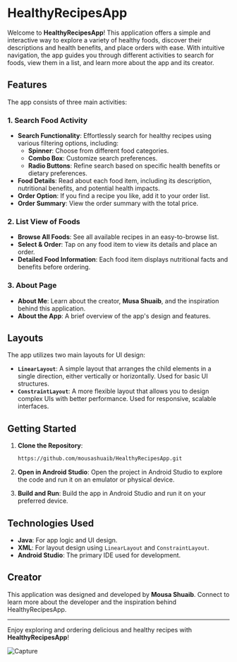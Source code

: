 # HealthyRecipesApp

Welcome to **HealthyRecipesApp**! This application offers a simple and interactive way to explore a variety of healthy foods, discover their descriptions and health benefits, and place orders with ease. With intuitive navigation, the app guides you through different activities to search for foods, view them in a list, and learn more about the app and its creator.

## Features

The app consists of three main activities:

### 1. **Search Food Activity**
   - **Search Functionality**: Effortlessly search for healthy recipes using various filtering options, including:
     - **Spinner**: Choose from different food categories.
     - **Combo Box**: Customize search preferences.
     - **Radio Buttons**: Refine search based on specific health benefits or dietary preferences.
   - **Food Details**: Read about each food item, including its description, nutritional benefits, and potential health impacts.
   - **Order Option**: If you find a recipe you like, add it to your order list.
   - **Order Summary**: View the order summary with the total price.

### 2. **List View of Foods**
   - **Browse All Foods**: See all available recipes in an easy-to-browse list.
   - **Select & Order**: Tap on any food item to view its details and place an order.
   - **Detailed Food Information**: Each food item displays nutritional facts and benefits before ordering.

### 3. **About Page**
   - **About Me**: Learn about the creator, **Musa Shuaib**, and the inspiration behind this application.
   - **About the App**: A brief overview of the app's design and features.

## Layouts

The app utilizes two main layouts for UI design:
- **`LinearLayout`**: A simple layout that arranges the child elements in a single direction, either vertically or horizontally. Used for basic UI structures.
- **`ConstraintLayout`**: A more flexible layout that allows you to design complex UIs with better performance. Used for responsive, scalable interfaces.

## Getting Started

1. **Clone the Repository**:
    ```bash
    https://github.com/mousashuaib/HealthyRecipesApp.git
    ```
2. **Open in Android Studio**: Open the project in Android Studio to explore the code and run it on an emulator or physical device.

3. **Build and Run**: Build the app in Android Studio and run it on your preferred device.


## Technologies Used

- **Java**: For app logic and UI design.
- **XML**: For layout design using `LinearLayout` and `ConstraintLayout`.
- **Android Studio**: The primary IDE used for development.


## Creator

This application was designed and developed by **Mousa Shuaib**. Connect to learn more about the developer and the inspiration behind HealthyRecipesApp.

---
Enjoy exploring and ordering delicious and healthy recipes with **HealthyRecipesApp**!



![Capture](https://github.com/user-attachments/assets/3d7b1522-be98-4d24-beeb-34aa3bb37fd9)

